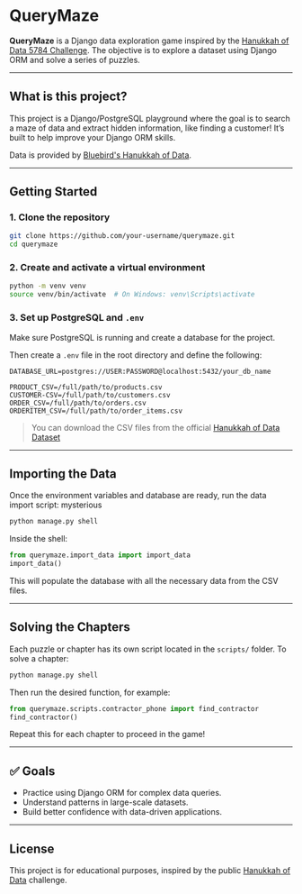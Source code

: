 # QueryMaze

**QueryMaze** is a Django data exploration game inspired by the [Hanukkah of Data 5784 Challenge](https://hanukkah.bluebird.sh/5784/). The objective is to explore a dataset using Django ORM and solve a series of puzzles.

---

##  What is this project?

This project is a Django/PostgreSQL playground where the goal is to search a maze of data and extract hidden information, like finding a customer! It’s built to help improve your Django ORM skills.

Data is provided by [Bluebird's Hanukkah of Data](https://hanukkah.bluebird.sh/5784-speedrun/data/).

---

##  Getting Started

### 1. Clone the repository

```bash
git clone https://github.com/your-username/querymaze.git
cd querymaze
```

### 2. Create and activate a virtual environment

```bash
python -m venv venv
source venv/bin/activate  # On Windows: venv\Scripts\activate
```


### 3. Set up PostgreSQL and `.env`

Make sure PostgreSQL is running and create a database for the project.

Then create a `.env` file in the root directory and define the following:

```env
DATABASE_URL=postgres://USER:PASSWORD@localhost:5432/your_db_name

PRODUCT_CSV=/full/path/to/products.csv
CUSTOMER-CSV=/full/path/to/customers.csv
ORDER_CSV=/full/path/to/orders.csv
ORDERITEM_CSV=/full/path/to/order_items.csv
```

> You can download the CSV files from the official [Hanukkah of Data Dataset](https://hanukkah.bluebird.sh/5784-speedrun/data/)

---

##  Importing the Data

Once the environment variables and database are ready, run the data import script:
mysterious
```bash
python manage.py shell
```

Inside the shell:

```python
from querymaze.import_data import import_data
import_data()
```

This will populate the database with all the necessary data from the CSV files.

---

##  Solving the Chapters

Each puzzle or chapter has its own script located in the `scripts/` folder. To solve a chapter:

```bash
python manage.py shell
```

Then run the desired function, for example:

```python
from querymaze.scripts.contractor_phone import find_contractor
find_contractor()
```

Repeat this for each chapter to proceed in the game!

---

## ✅ Goals

- Practice using Django ORM for complex data queries.
- Understand patterns in large-scale datasets.
- Build better confidence with data-driven applications.

---

##  License

This project is for educational purposes, inspired by the public [Hanukkah of Data](https://hanukkah.bluebird.sh/5784/) challenge.

